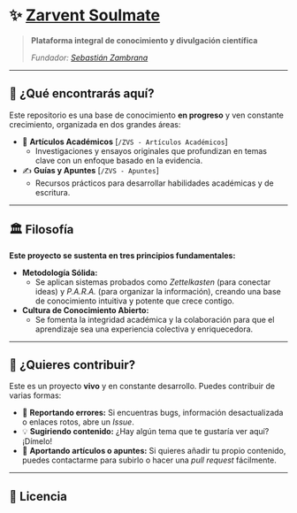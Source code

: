 # ✨ [Zarvent Soulmate](https://cszv.notion.site/Zarvent-SoulMate-20b9fe782b128013bb08ef8bf1b9f8be)

> **Plataforma integral de conocimiento y divulgación científica**
> 
> _Fundador: [Sebastián Zambrana](https://cszv.notion.site/)_

---

## 🌟 ¿Qué encontrarás aquí?

Este repositorio es una base de conocimiento **en progreso** y ven constante crecimiento, organizada en dos grandes áreas:

- 🧠 **Artículos Académicos** [`/ZVS - Artículos Académicos`]
  - Investigaciones y ensayos originales que profundizan en temas clave con un enfoque basado en la evidencia.
- ✍️ **Guías y Apuntes** [`/ZVS - Apuntes`]
  - Recursos prácticos para desarrollar habilidades académicas y de escritura.

---

## 🏛️ Filosofía

**Este proyecto se sustenta en tres principios fundamentales:**

- **Metodología Sólida:**
  - Se aplican sistemas probados como _Zettelkasten_ (para conectar ideas) y _P.A.R.A._ (para organizar la información), creando una base de conocimiento intuitiva y potente que crece contigo.
- **Cultura de Conocimiento Abierto:**
  - Se fomenta la integridad académica y la colaboración para que el aprendizaje sea una experiencia colectiva y enriquecedora.

---

## 🤝 ¿Quieres contribuir?

Este es un proyecto **vivo** y en constante desarrollo. Puedes contribuir de varias formas:

- 🐞 **Reportando errores:** Si encuentras bugs, información desactualizada o enlaces rotos, abre un _Issue_.
- 💡 **Sugiriendo contenido:** ¿Hay algún tema que te gustaría ver aquí? ¡Dímelo!
- 📝 **Aportando artículos o apuntes:** Si quieres añadir tu propio contenido, puedes contactarme para subirlo o hacer una _pull request_ fácilmente.

---

## 📜 Licencia
